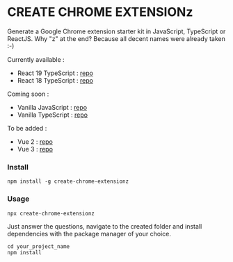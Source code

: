 # CREATE CHROME EXTENSIONz

Generate a Google Chrome extension starter kit in JavaScript, TypeScript or ReactJS.
Why "z" at the end? Because all decent names were already taken :-)

Currently available :

- React 19 TypeScript : [repo](https://github.com/christophe77/ccez-react-19-ts)
- React 18 TypeScript : [repo](https://github.com/christophe77/ccez-react-18-ts)

Coming soon :

- Vanilla JavaScript : [repo](https://github.com/christophe77/ccez-vanilla-js)
- Vanilla TypeScript : [repo](https://github.com/christophe77/ccez-vanilla-ts)

To be added :
- Vue 2 : [repo](https://github.com/christophe77/ccez-vue-2-ts)
- Vue 3 : [repo](https://github.com/christophe77/ccez-vue-3-ts)

### Install

    npm install -g create-chrome-extensionz

### Usage

    npx create-chrome-extensionz

Just answer the questions, navigate to the created folder and install dependencies with the package manager of your choice.

    cd your_project_name
    npm install
